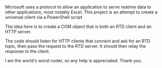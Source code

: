 Microsoft uses a protocol to allow an application to serve reatime data to other applications, most notably Excel.
This project is an attempt to create a universal client via a PowerShell script

The idea here is to create a COM object that is both an RTD client and an HTTP server.

The code should listen for HTTP clients that connect and ask for an RTD topic, then pass the request to the RTD server.  It should then relay the response to the client.

I am the world's worst coder, so any help is appreciated. Thank you.
